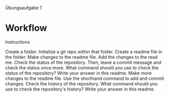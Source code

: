 Übungsaufgabe 1
# Workflow

Instructions

Create a folder.
Initialize a git repo within that folder.
Create a readme file in the folder.
Make changes to the readme file.
Add the changes to the read me. Check the status of the repository. Then, leave a commit message and check the status once more.
What command should you use to check the status of the repository? Write your answer in this readme.
Make more changes to the readme file. Use the shorthand command to add and commit changes.
Check the history of the repository.
What command should you use to check the repository's history? Write your answer in this readme.
